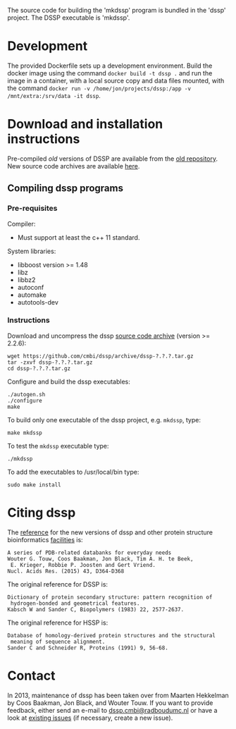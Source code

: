 The source code for building the 'mkdssp' program
is bundled in the 'dssp' project. The DSSP executable is
'mkdssp'.

# Development

The provided Dockerfile sets up a development environment. Build the docker
image using the command `docker build -t dssp .` and run the image in a
container, with a local source copy and data files mounted, with the command
`docker run -v /home/jon/projects/dssp:/app -v /mnt/extra:/srv/data -it dssp`.

# Download and installation instructions

Pre-compiled *old* versions of DSSP are available from the
[old repository][1]. New source code archives are available [here][2].

## Compiling dssp programs

### Pre-requisites

Compiler:
* Must support at least the c++ 11 standard.

System libraries:

* libboost version >= 1.48
* libz
* libbz2
* autoconf
* automake
* autotools-dev

### Instructions

Download and uncompress the dssp [source code archive][2] (version >= 2.2.6):

    wget https://github.com/cmbi/dssp/archive/dssp-?.?.?.tar.gz
    tar -zxvf dssp-?.?.?.tar.gz
    cd dssp-?.?.?.tar.gz

Configure and build the dssp executables:

    ./autogen.sh
    ./configure
    make

To build only one executable of the dssp project, e.g. `mkdssp`, type:

    make mkdssp

To test the `mkdssp` executable type:

    ./mkdssp

To add the executables to /usr/local/bin type:

    sudo make install

# Citing dssp

The [reference][3] for the new versions of dssp and other protein structure
bioinformatics [facilities][4] is:

```
A series of PDB-related databanks for everyday needs
Wouter G. Touw, Coos Baakman, Jon Black, Tim A. H. te Beek,
 E. Krieger, Robbie P. Joosten and Gert Vriend.
Nucl. Acids Res. (2015) 43, D364-D368
```

The original reference for DSSP is:

```
Dictionary of protein secondary structure: pattern recognition of
 hydrogen-bonded and geometrical features.
Kabsch W and Sander C, Biopolymers (1983) 22, 2577-2637.
```

The original reference for HSSP is:

```
Database of homology-derived protein structures and the structural
 meaning of sequence alignment.
Sander C and Schneider R, Proteins (1991) 9, 56-68.
```

# Contact

In 2013, maintenance of dssp has been taken over from Maarten Hekkelman by
Coos Baakman, Jon Black, and Wouter Touw. If you want to provide feedback,
either send an e-mail to dssp.cmbi@radboudumc.nl or have a look at
[existing issues][5] (if necessary, create a new issue).


[1]: http://swift.cmbi.umcn.nl/gv/dssp/DSSP_5.html
[2]: https://github.com/cmbi/dssp/releases
[3]: http://dx.doi.org/10.1093/nar/gku1028
[4]: http://swift.cmbi.umcn.nl/gv/facilities/
[5]: https://github.com/cmbi/dssp/issues
